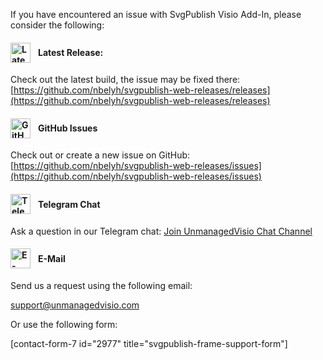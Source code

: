 
If you have encountered an issue with SvgPublish Visio Add-In, please consider the following:

<h4 style="display: flex;align-items: center;">
<img style="padding-right: 12px" src="https://unmanagedvisio.com/wp-content/uploads/About-20200318-011503.png" width="32px" height="32px" alt="Latest Release"> Latest Release:
</h4>

Check out the latest build, the issue may be fixed there:
[https://github.com/nbelyh/svgpublish-web-releases/releases](https://github.com/nbelyh/svgpublish-web-releases/releases)

<h4 style="display: flex;align-items: center;">
<img style="padding-right: 12px" src="https://unmanagedvisio.com/wp-content/uploads/image-1667847812886.png" width="32px" height="32px" alt="GitHub Issues"/> GitHub Issues
</h4>

Check out or create a new issue on GitHub:
[https://github.com/nbelyh/svgpublish-web-releases/issues](https://github.com/nbelyh/svgpublish-web-releases/issues)

<h4 style="display: flex;align-items: center;">
<img style="padding-right: 12px" src="https://unmanagedvisio.com/wp-content/uploads/telegram-logo.svg" alt="Telegram logo" width="32px" height="32px"/> Telegram Chat
</h4>

Ask a question in our Telegram chat:
[Join UnmanagedVisio Chat Channel](https://t.me/+w7LQ2F2ckmViYjU0)

<h4 style="display: flex;align-items: center;">
<img style="padding-right: 12px" src="https://unmanagedvisio.com/wp-content/uploads/image-1667848235624.png" width="32px" height="32px" alt="E-Mail"> E-Mail
</h4>

Send us a request using the following email:

[support@unmanagedvisio.com](mailto:support@unmanagedvisio.com)

Or use the following form:

[contact-form-7 id="2977" title="svgpublish-frame-support-form"]
